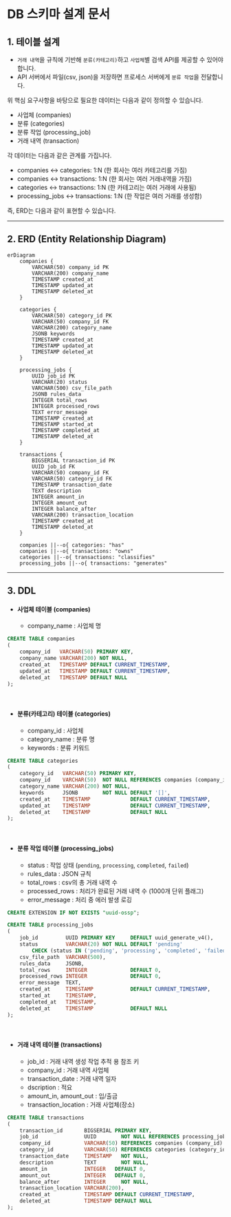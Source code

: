 # DB 스키마 설계 문서

## 1. 테이블 설계

- `거래 내역`을 규칙에 기반해 `분류(카테고리)`하고 `사업체`별 검색 API를 제공할 수 있어야 합니다.
- API 서버에서 파일(csv, json)을 저장하면 프로세스 서버에게 `분류 작업`을 전달합니다.

위 핵심 요구사항을 바탕으로 필요한 데이터는 다음과 같이 정의할 수 있습니다.

- 사업체 (companies)
- 분류 (categories)
- 분류 작업 (processing_job)
- 거래 내역 (transaction)

각 데이터는 다음과 같은 관계를 가집니다.

- companies ↔ categories: 1:N (한 회사는 여러 카테고리를 가짐)
- companies ↔ transactions: 1:N (한 회사는 여러 거래내역을 가짐)
- categories ↔ transactions: 1:N (한 카테고리는 여러 거래에 사용됨)
- processing_jobs ↔ transactions: 1:N (한 작업은 여러 거래를 생성함)

즉, ERD는 다음과 같이 표현할 수 있습니다.

---

## 2. ERD (Entity Relationship Diagram)

```mermaid
erDiagram
    companies {
        VARCHAR(50) company_id PK
        VARCHAR(200) company_name
        TIMESTAMP created_at
        TIMESTAMP updated_at
        TIMESTAMP deleted_at
    }

    categories {
        VARCHAR(50) category_id PK
        VARCHAR(50) company_id FK
        VARCHAR(200) category_name
        JSONB keywords
        TIMESTAMP created_at
        TIMESTAMP updated_at
        TIMESTAMP deleted_at
    }

    processing_jobs {
        UUID job_id PK
        VARCHAR(20) status
        VARCHAR(500) csv_file_path
        JSONB rules_data
        INTEGER total_rows
        INTEGER processed_rows
        TEXT error_message
        TIMESTAMP created_at
        TIMESTAMP started_at
        TIMESTAMP completed_at
        TIMESTAMP deleted_at
    }

    transactions {
        BIGSERIAL transaction_id PK
        UUID job_id FK
        VARCHAR(50) company_id FK
        VARCHAR(50) category_id FK
        TIMESTAMP transaction_date
        TEXT description
        INTEGER amount_in
        INTEGER amount_out
        INTEGER balance_after
        VARCHAR(200) transaction_location
        TIMESTAMP created_at
        TIMESTAMP deleted_at
    }

    companies ||--o{ categories: "has"
    companies ||--o{ transactions: "owns"
    categories ||--o{ transactions: "classifies"
    processing_jobs ||--o{ transactions: "generates"
```

---

## 3. DDL

- #### 사업체 테이블 (companies)
    - company_name : 사업체 명

```sql
CREATE TABLE companies
(
    company_id   VARCHAR(50) PRIMARY KEY,
    company_name VARCHAR(200) NOT NULL,
    created_at   TIMESTAMP DEFAULT CURRENT_TIMESTAMP,
    updated_at   TIMESTAMP DEFAULT CURRENT_TIMESTAMP,
    deleted_at   TIMESTAMP DEFAULT NULL
);
```

<br/>

- #### 분류(카테고리) 테이블 (categories)
    - company_id : 사업체
    - category_name : 분류 명
    - keywords : 분류 키워드

```sql
CREATE TABLE categories
(
    category_id   VARCHAR(50) PRIMARY KEY,
    company_id    VARCHAR(50)  NOT NULL REFERENCES companies (company_id) ON DELETE CASCADE,
    category_name VARCHAR(200) NOT NULL,
    keywords      JSONB        NOT NULL DEFAULT '[]',
    created_at    TIMESTAMP             DEFAULT CURRENT_TIMESTAMP,
    updated_at    TIMESTAMP             DEFAULT CURRENT_TIMESTAMP,
    deleted_at    TIMESTAMP             DEFAULT NULL
);
```

<br/>

- #### 분류 작업 테이블 (processing_jobs)
    - status : 작업 상태 (`pending`, `processing`, `completed`, `failed`)
    - rules_data : JSON 규칙
    - total_rows : csv의 총 거래 내역 수
    - processed_rows : 처리가 완료된 거래 내역 수 (1000개 단위 플래그)
    - error_message : 처리 중 에러 발생 로깅

```sql
CREATE EXTENSION IF NOT EXISTS "uuid-ossp";

CREATE TABLE processing_jobs
(
    job_id         UUID PRIMARY KEY     DEFAULT uuid_generate_v4(),
    status         VARCHAR(20) NOT NULL DEFAULT 'pending'
        CHECK (status IN ('pending', 'processing', 'completed', 'failed')),
    csv_file_path  VARCHAR(500),
    rules_data     JSONB,
    total_rows     INTEGER              DEFAULT 0,
    processed_rows INTEGER              DEFAULT 0,
    error_message  TEXT,
    created_at     TIMESTAMP            DEFAULT CURRENT_TIMESTAMP,
    started_at     TIMESTAMP,
    completed_at   TIMESTAMP,
    deleted_at     TIMESTAMP            DEFAULT NULL
);
```

<br/>

- #### 거래 내역 테이블 (transactions)
    - job_id : 거래 내역 생성 작업 추적 용 참조 키
    - company_id : 거래 내역 사업체
    - transaction_date : 거래 내역 일자
    - dscription : 적요
    - amount_in, amount_out : 입/출금
    - transaction_location : 거래 사업체(장소)

```sql
CREATE TABLE transactions
(
    transaction_id       BIGSERIAL PRIMARY KEY,
    job_id               UUID        NOT NULL REFERENCES processing_jobs (job_id) ON DELETE CASCADE,
    company_id           VARCHAR(50) REFERENCES companies (company_id) ON DELETE SET NULL,
    category_id          VARCHAR(50) REFERENCES categories (category_id) ON DELETE SET NULL,
    transaction_date     TIMESTAMP   NOT NULL,
    description          TEXT        NOT NULL,
    amount_in            INTEGER   DEFAULT 0,
    amount_out           INTEGER   DEFAULT 0,
    balance_after        INTEGER     NOT NULL,
    transaction_location VARCHAR(200),
    created_at           TIMESTAMP DEFAULT CURRENT_TIMESTAMP,
    deleted_at           TIMESTAMP DEFAULT NULL
);
```
